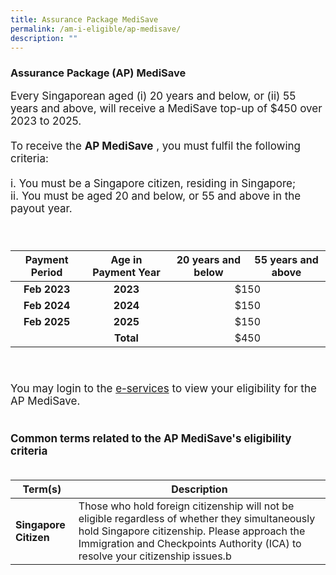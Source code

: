 ```yaml
---
title: Assurance Package MediSave
permalink: /am-i-eligible/ap-medisave/
description: ""
---
```

### Assurance Package (AP) MediSave ###

<font style="font-size:17px"> Every Singaporean aged (i) 20 years and below, or (ii) 55 years and above, will receive a MediSave top-up of $450 over 2023 to 2025. 
<br><br>
	To receive the <b>AP MediSave</b> , you must fulfil the following criteria:<br><br>
i. You must be a Singapore citizen, residing in Singapore;<br>
ii. You must be aged 20 and below, or 55 and above in the payout year.<br><br><br>
	<table>
<thead>
				<th style="text-align:center; vertical-align:middle">Payment Period</th>
		<th style="text-align:center; vertical-align:middle">Age in Payment Year</th>
		<th style="text-align:center; vertical-align:middle" rowspan="2">20 years and below</th>
		<th style="text-align:center; vertical-align:middle">55 years and above</th>
</thead>
<tbody>
  <tr>
		<td style="text-align:center; vertical-align:middle"><b>Feb 2023</b>
		</td><td style="text-align:center; vertical-align:middle"><b>2023</b></td>
    <td colspan="2" style="text-align:center; vertical-align:middle">$150</td>
  </tr>
	  <tr>
    <td style="text-align:center; vertical-align:middle"><b>Feb 2024</b><td style="text-align:center; vertical-align:middle"><b>2024</b></td>
     <td colspan="2" style="text-align:center; vertical-align:middle">$150</td>
  </tr>
	  <tr>
    <td style="text-align:center; vertical-align:middle"><b>Feb 2025</b>
			<td style="text-align:center; vertical-align:middle"><b>2025</b></td>
    <td colspan="2" style="text-align:center; vertical-align:middle">$150</td>
  </tr>
	  <tr>
    <td style="text-align:center; vertical-align:middle"><b> </b>
			<td style="text-align:center; vertical-align:middle"><b>Total</b></td>
    <td colspan="2" style="text-align:center; vertical-align:middle">$450</td> 
	</tr>
  </tbody>
</table><br><br>
You may login to the <a href="https://www.govpayouts.gov.sg/cds/ap/login" class="hyperlink">e-services</a> to view your eligibility for the AP MediSave.<br><br><br>
<b>Common terms related to the AP MediSave's eligibility criteria</b><br><br>
<table>
<thead>
  <tr>
		<th style="width:20%"><b>Term(s)</b></th>
		<th><b>Description</b></th>
  </tr>
</thead>
<tbody>
  <tr>
		<td><b>Singapore Citizen</b></td>
    <td>Those who hold foreign citizenship will not be eligible regardless of whether they simultaneously hold Singapore citizenship. Please approach the Immigration and Checkpoints Authority (ICA) to resolve your citizenship issues.b</td>
	</tr><tr></tr>
</tbody>
</table>